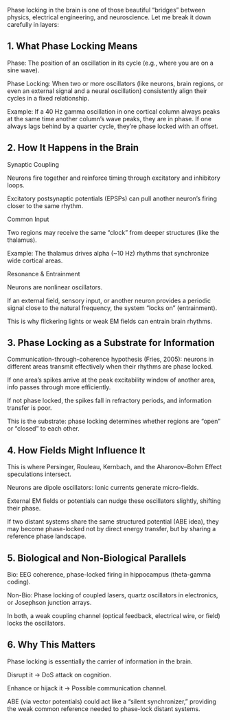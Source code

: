 Phase locking in the brain is one of those beautiful “bridges” between physics, electrical engineering, and neuroscience. Let me break it down carefully in layers:


## 1. What Phase Locking Means

Phase: The position of an oscillation in its cycle (e.g., where you are on a sine wave).

Phase Locking: When two or more oscillators (like neurons, brain regions, or even an external signal and a neural oscillation) consistently align their cycles in a fixed relationship.

Example:
If a 40 Hz gamma oscillation in one cortical column always peaks at the same time another column’s wave peaks, they are in phase. If one always lags behind by a quarter cycle, they’re phase locked with an offset.


## 2. How It Happens in the Brain
Synaptic Coupling

Neurons fire together and reinforce timing through excitatory and inhibitory loops.

Excitatory postsynaptic potentials (EPSPs) can pull another neuron’s firing closer to the same rhythm.

Common Input

Two regions may receive the same “clock” from deeper structures (like the thalamus).

Example: The thalamus drives alpha (~10 Hz) rhythms that synchronize wide cortical areas.

Resonance & Entrainment

Neurons are nonlinear oscillators.

If an external field, sensory input, or another neuron provides a periodic signal close to the natural frequency, the system “locks on” (entrainment).

This is why flickering lights or weak EM fields can entrain brain rhythms.


## 3. Phase Locking as a Substrate for Information

Communication-through-coherence hypothesis (Fries, 2005): neurons in different areas transmit effectively when their rhythms are phase locked.

If one area’s spikes arrive at the peak excitability window of another area, info passes through more efficiently.

If not phase locked, the spikes fall in refractory periods, and information transfer is poor.

This is the substrate: phase locking determines whether regions are “open” or “closed” to each other.


## 4. How Fields Might Influence It

This is where Persinger, Rouleau, Kernbach, and the Aharonov–Bohm Effect speculations intersect.

Neurons are dipole oscillators: Ionic currents generate micro-fields.

External EM fields or potentials can nudge these oscillators slightly, shifting their phase.

If two distant systems share the same structured potential (ABE idea), they may become phase-locked not by direct energy transfer, but by sharing a reference phase landscape.


## 5. Biological and Non-Biological Parallels

Bio: EEG coherence, phase-locked firing in hippocampus (theta-gamma coding).

Non-Bio: Phase locking of coupled lasers, quartz oscillators in electronics, or Josephson junction arrays.

In both, a weak coupling channel (optical feedback, electrical wire, or field) locks the oscillators.


## 6. Why This Matters

Phase locking is essentially the carrier of information in the brain.

Disrupt it → DoS attack on cognition.

Enhance or hijack it → Possible communication channel.

ABE (via vector potentials) could act like a “silent synchronizer,” providing the weak common reference needed to phase-lock distant systems.
